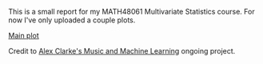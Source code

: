 <link rel="stylesheet" href="https://cdn.pydata.org/bokeh/release/bokeh-1.0.2.min.css" type="text/css" />
        
<script type="text/javascript" src="https://cdn.pydata.org/bokeh/release/bokeh-1.0.2.min.js"></script>
<script type="text/javascript"> Bokeh.set_log_level("info"); </script>

This is a small report for my MATH48061 Multivariate Statistics course. For now I've only uploaded a couple plots.

[Main plot](plot_cluster_f.html)



Credit to [Alex Clarke's Music and Machine Learning](https://sites.google.com/view/informationcake/music/machine-learning) ongoing project.
